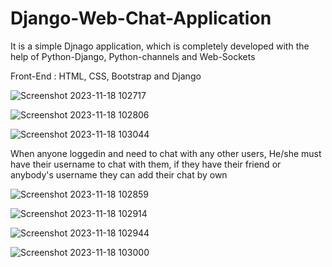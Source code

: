 # Django-Web-Chat-Application


It is a simple Djnago application, which is completely developed with the help of Python-Django, Python-channels and Web-Sockets


Front-End : HTML, CSS, Bootstrap and Django



![Screenshot 2023-11-18 102717](https://github.com/saravzizo/Django-Web-Chat-Application/assets/106132207/42a86abd-5ee1-4ac9-9526-75670273083e)


![Screenshot 2023-11-18 102806](https://github.com/saravzizo/Django-Web-Chat-Application/assets/106132207/86688ff3-0e73-42ef-a172-7ad73d920d01)


![Screenshot 2023-11-18 103044](https://github.com/saravzizo/Django-Web-Chat-Application/assets/106132207/e19757ce-817d-468b-a1ae-4ffe24d09ad0)


When anyone loggedin and need to chat with any other users, He/she must have their username to chat with them, if they have their friend or anybody's username they can add their chat by own


![Screenshot 2023-11-18 102859](https://github.com/saravzizo/Django-Web-Chat-Application/assets/106132207/c4450e7f-e93a-44c8-9137-53f7977ca463)


![Screenshot 2023-11-18 102914](https://github.com/saravzizo/Django-Web-Chat-Application/assets/106132207/5caa30fc-9f0b-4755-804d-5fa0dbe9fe70)


![Screenshot 2023-11-18 102944](https://github.com/saravzizo/Django-Web-Chat-Application/assets/106132207/58fc69e3-646f-41cb-ab70-4909bdf6119d)


![Screenshot 2023-11-18 103000](https://github.com/saravzizo/Django-Web-Chat-Application/assets/106132207/fb4e3cdf-93dc-481b-aae6-7f806e35c468)



